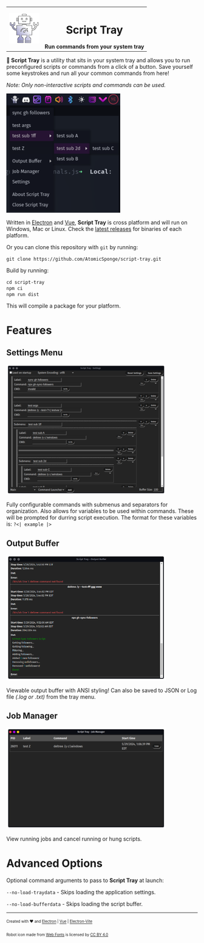 <table align="center">
<tr>
  <td>
    <img src="./public/icon-512x512.png" width="80"/>
  </td>
  <th>
    <h1>Script Tray</h1>
    Run commands from your system tray
  </th>
</tr>
</table>

__:wrench: Script Tray__ is a utility that sits in your system tray and allows you to run preconfigured scripts or commands from a click of a button.  Save yourself some keystrokes and run all your common commands from here!

*Note:  Only non-interactive scripts and commands can be used.*

<img src ="./.github/image/screenshot-traymenu.png" alt="Run commands directly from your system tray" width="300"/>

Written in [Electron](https://www.electronjs.org/) and [Vue](https://vuejs.org/), __Script Tray__ is cross platform and will run on Windows, Mac or Linux.  Check the [latest releases](https://github.com/AtomicSponge/script-tray/releases/latest) for binaries of each platform.

Or you can clone this repository with `git` by running:
```
git clone https://github.com/AtomicSponge/script-tray.git
```

Build by running:
```
cd script-tray
npm ci
npm run dist
```
This will compile a package for your platform.

# Features

## Settings Menu

<img src ="./.github/image/screenshot-settings.png" alt="Customizable via in-app settings" width="420"/>

Fully configurable commands with submenus and separators for organization.  Also allows for variables to be used within commands.  These will be prompted for durring script execution.  The format for these variables is:  `?<| example |>`

## Output Buffer

<img src ="./.github/image/screenshot-buffer.png" alt="View previously ran commands via an output buffer" width="420"/>

Viewable output buffer with ANSI styling!  Can also be saved to JSON or Log file *(.log or .txt)* from the tray menu.

## Job Manager

<img src ="./.github/image/screenshot-jobmgr.png" alt="View and manage currently running scripts via the job manager" width="420"/>

View running jobs and cancel running or hung scripts.

# Advanced Options
Optional command arguments to pass to __Script Tray__ at launch:

`--no-load-traydata` - Skips loading the application settings.

`--no-load-bufferdata` - Skips loading the script buffer.

-----

<sub><sup>
Created with :heart: and [Electron](https://www.electronjs.org/) | [Vue](https://vuejs.org/) | [Electron-Vite](https://electron-vite.github.io/) 
</sup></sub>

<sub><sup>
Robot icon made from [Web Fonts](http://www.onlinewebfonts.com)
is licensed by [CC BY 4.0](https://creativecommons.org/licenses/by/4.0/)
</sup></sub>
